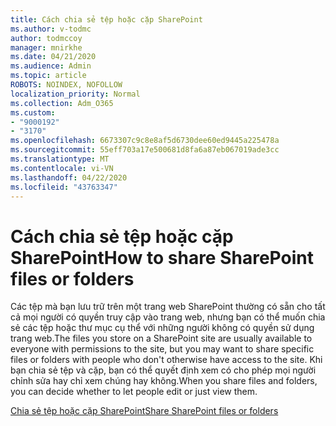 ```yaml
---
title: Cách chia sẻ tệp hoặc cặp SharePoint
ms.author: v-todmc
author: todmccoy
manager: mnirkhe
ms.date: 04/21/2020
ms.audience: Admin
ms.topic: article
ROBOTS: NOINDEX, NOFOLLOW
localization_priority: Normal
ms.collection: Adm_O365
ms.custom:
- "9000192"
- "3170"
ms.openlocfilehash: 6673307c9c8e8af5d6730dee60ed9445a225478a
ms.sourcegitcommit: 55eff703a17e500681d8fa6a87eb067019ade3cc
ms.translationtype: MT
ms.contentlocale: vi-VN
ms.lasthandoff: 04/22/2020
ms.locfileid: "43763347"
---
```

# <a name="how-to-share-sharepoint-files-or-folders"></a><span data-ttu-id="31f99-102">Cách chia sẻ tệp hoặc cặp SharePoint</span><span class="sxs-lookup"><span data-stu-id="31f99-102">How to share SharePoint files or folders</span></span>

<span data-ttu-id="31f99-103">Các tệp mà bạn lưu trữ trên một trang web SharePoint thường có sẵn cho tất cả mọi người có quyền truy cập vào trang web, nhưng bạn có thể muốn chia sẻ các tệp hoặc thư mục cụ thể với những người không có quyền sử dụng trang web.</span><span class="sxs-lookup"><span data-stu-id="31f99-103">The files you store on a SharePoint site are usually available to everyone with permissions to the site, but you may want to share specific files or folders with people who don't otherwise have access to the site.</span></span> <span data-ttu-id="31f99-104">Khi bạn chia sẻ tệp và cặp, bạn có thể quyết định xem có cho phép mọi người chỉnh sửa hay chỉ xem chúng hay không.</span><span class="sxs-lookup"><span data-stu-id="31f99-104">When you share files and folders, you can decide whether to let people edit or just view them.</span></span>

[<span data-ttu-id="31f99-105">Chia sẻ tệp hoặc cặp SharePoint</span><span class="sxs-lookup"><span data-stu-id="31f99-105">Share SharePoint files or folders</span></span>](https://support.office.com/article/1fe37332-0f9a-4719-970e-d2578da4941c)
